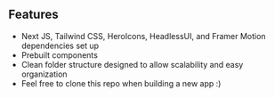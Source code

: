 ## Features
- Next JS, Tailwind CSS, HeroIcons, HeadlessUI, and Framer Motion dependencies set up
- Prebuilt components
- Clean folder structure designed to allow scalability and easy organization
- Feel free to clone this repo when building a new app :)